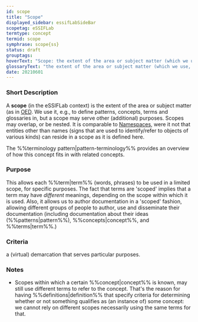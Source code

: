 ```yaml
---
id: scope
title: "Scope"
displayed_sidebar: essifLabSideBar
scopetag: eSSIFLab
termtype: concept
termid: scope
symphrase: scope{ss}
status: draft
grouptags:
hoverText: "Scope: the extent of the area or subject matter (which we use, e.g., to define Patterns, Concepts, Terms and Glossaries in, but it serves other purposes as well)."
glossaryText: "the extent of the area or subject matter (which we use, e.g., to define %%patterns^pattern%%, %%concepts^concept%%, %%terms^term%% and %%glossaries^glossary%% in, but it serves other purposes as well)."
date: 20210601
---
```


### Short Description
A **scope** (in the eSSIFLab context) is the extent of the area or subject matter (as in [OED](https://www.lexico.com/definition/scope). We use it, e.g., to define patterns, concepts, terms and glossaries in, but a scope may serve other (additional) purposes. Scopes may overlap, or be nested. It is comparable to [Namespaces](https://en.wikipedia.org/wiki/Namespace), were it not that entities other than names (signs that are used to identify/refer to objects of various kinds) can reside in a scope as it is defined here.

The %%terminology pattern|pattern-terminology%% provides an overview of how this concept fits in with related concepts.

### Purpose
This allows each %%term|term%% (words, phrases) to be used in a limited scope, for specific purposes. The fact that terms are 'scoped' implies that a term may have _different_ meanings, depending on the scope within which it is used. Also, it allows us to author documentation in a 'scoped' fashion, allowing different groups of people to author, use and disseminate their documentation (including documentation about their ideas (%%patterns|pattern%%), %%concepts|concept%%, and %%terms|term%%.)

### Criteria
a (virtual) demarcation that serves particular purposes.

### Notes
- Scopes within which a certain %%concept|concept%% is known, may still use different terms to refer to the concept. That's the reason for having %%definitions|definition%% that specify criteria for determining whether or not something qualifies as (an instance of) some concept: we cannot rely on different scopes necessarily using the same terms for that.

